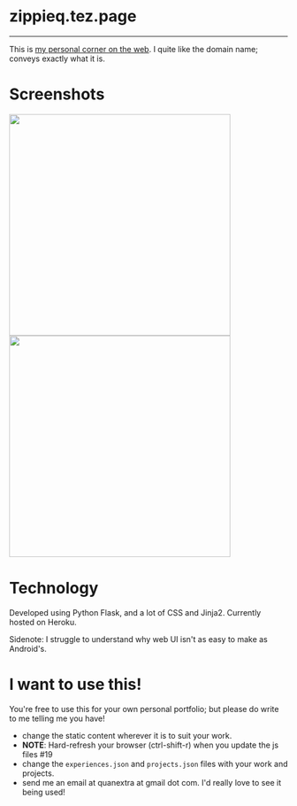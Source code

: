 # zippieq.tez.page

----

This is [my personal corner on the web](zippieq.tez.page). I quite like the domain name; conveys exactly what it is. 


# Screenshots
<p float="left">
  <img src="" width="400">
  <img src="" width="400">
</p>

# Technology

Developed using Python Flask, and a lot of CSS and Jinja2.
Currently hosted on Heroku. 

Sidenote: I struggle to understand why web UI isn't as easy to make as Android's.

# I want to use this!

You're free to use this for your own personal portfolio; but please do write to me telling me you have!
 
 - change the static content wherever it is to suit your work.
 - **NOTE**: Hard-refresh your browser (ctrl-shift-r) when you update the js files #19
 - change the `experiences.json` and `projects.json` files with your work and projects. 
 - send me an email at quanextra at gmail dot com. I'd really love to see it being used!
